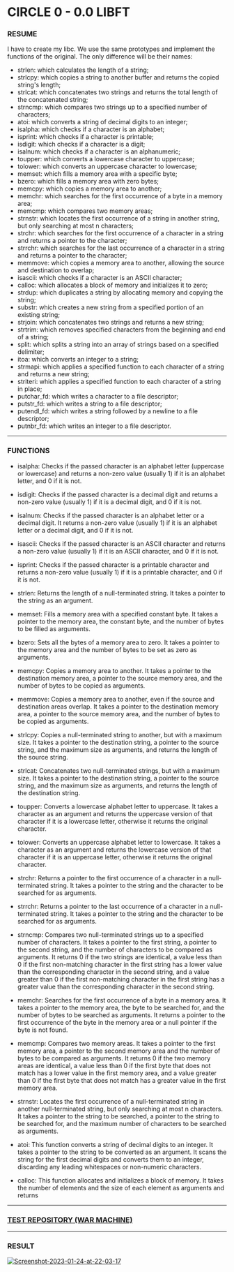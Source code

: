 # CIRCLE 0 - 0.0 LIBFT
### RESUME
I have to create my libc. We use the same prototypes and implement the functions of the original. The only difference will be their names:
- strlen: which calculates the length of a string;
- strlcpy: which copies a string to another buffer and returns the copied string's length;
- strlcat: which concatenates two strings and returns the total length of the concatenated string;
- strncmp: which compares two strings up to a specified number of characters;
- atoi: which converts a string of decimal digits to an integer;
- isalpha: which checks if a character is an alphabet;
- isprint: which checks if a character is printable;
- isdigit: which checks if a character is a digit;
- isalnum: which checks if a character is an alphanumeric;
- toupper: which converts a lowercase character to uppercase;
- tolower: which converts an uppercase character to lowercase;
- memset: which fills a memory area with a specific byte;
- bzero: which fills a memory area with zero bytes;
- memcpy: which copies a memory area to another;
- memchr: which searches for the first occurrence of a byte in a memory area;
- memcmp: which compares two memory areas;
- strnstr: which locates the first occurrence of a string in another string, but only searching at most n characters;
- strchr: which searches for the first occurrence of a character in a string and returns a pointer to the character;
- strrchr: which searches for the last occurrence of a character in a string and returns a pointer to the character;
- memmove: which copies a memory area to another, allowing the source and destination to overlap;
- isascii: which checks if a character is an ASCII character;
- calloc: which allocates a block of memory and initializes it to zero;
- strdup: which duplicates a string by allocating memory and copying the string;
- substr: which creates a new string from a specified portion of an existing string;
- strjoin: which concatenates two strings and returns a new string;
- strtrim: which removes specified characters from the beginning and end of a string;
- split: which splits a string into an array of strings based on a specified delimiter;
- itoa: which converts an integer to a string;
- strmapi: which applies a specified function to each character of a string and returns a new string;
- striteri: which applies a specified function to each character of a string in place;
- putchar_fd: which writes a character to a file descriptor;
- putstr_fd: which writes a string to a file descriptor;
- putendl_fd: which writes a string followed by a newline to a file descriptor;
- putnbr_fd: which writes an integer to a file descriptor.

***

### FUNCTIONS

- isalpha: Checks if the passed character is an alphabet letter (uppercase or lowercase) and returns a non-zero value (usually 1) if it is an alphabet letter, and 0 if it is not.

- isdigit: Checks if the passed character is a decimal digit and returns a non-zero value (usually 1) if it is a decimal digit, and 0 if it is not.

- isalnum: Checks if the passed character is an alphabet letter or a decimal digit. It returns a non-zero value (usually 1) if it is an alphabet letter or a decimal digit, and 0 if it is not.

- isascii: Checks if the passed character is an ASCII character and returns a non-zero value (usually 1) if it is an ASCII character, and 0 if it is not.

- isprint: Checks if the passed character is a printable character and returns a non-zero value (usually 1) if it is a printable character, and 0 if it is not.

- strlen: Returns the length of a null-terminated string. It takes a pointer to the string as an argument.

- memset: Fills a memory area with a specified constant byte. It takes a pointer to the memory area, the constant byte, and the number of bytes to be filled as arguments.

- bzero: Sets all the bytes of a memory area to zero. It takes a pointer to the memory area and the number of bytes to be set as zero as arguments.

- memcpy: Copies a memory area to another. It takes a pointer to the destination memory area, a pointer to the source memory area, and the number of bytes to be copied as arguments.

- memmove: Copies a memory area to another, even if the source and destination areas overlap. It takes a pointer to the destination memory area, a pointer to the source memory area, and the number of bytes to be copied as arguments.

- strlcpy: Copies a null-terminated string to another, but with a maximum size. It takes a pointer to the destination string, a pointer to the source string, and the maximum size as arguments, and returns the length of the source string.

- strlcat: Concatenates two null-terminated strings, but with a maximum size. It takes a pointer to the destination string, a pointer to the source string, and the maximum size as arguments, and returns the length of the destination string.

- toupper: Converts a lowercase alphabet letter to uppercase. It takes a character as an argument and returns the uppercase version of that character if it is a lowercase letter, otherwise it returns the original character.

- tolower: Converts an uppercase alphabet letter to lowercase. It takes a character as an argument and returns the lowercase version of that character if it is an uppercase letter, otherwise it returns the original character.

- strchr: Returns a pointer to the first occurrence of a character in a null-terminated string. It takes a pointer to the string and the character to be searched for as arguments.

- strrchr: Returns a pointer to the last occurrence of a character in a null-terminated string. It takes a pointer to the string and the character to be searched for as arguments.

- strncmp: Compares two null-terminated strings up to a specified number of characters. It takes a pointer to the first string, a pointer to the second string, and the number of characters to be compared as arguments. It returns 0 if the two strings are identical, a value less than 0 if the first non-matching character in the first string has a lower value than the corresponding character in the second string, and a value greater than 0 if the first non-matching character in the first string has a greater value than the corresponding character in the second string.

- memchr: Searches for the first occurrence of a byte in a memory area. It takes a pointer to the memory area, the byte to be searched for, and the number of bytes to be searched as arguments. It returns a pointer to the first occurrence of the byte in the memory area or a null pointer if the byte is not found.

- memcmp: Compares two memory areas. It takes a pointer to the first memory area, a pointer to the second memory area and the number of bytes to be compared as arguments. It returns 0 if the two memory areas are identical, a value less than 0 if the first byte that does not match has a lower value in the first memory area, and a value greater than 0 if the first byte that does not match has a greater value in the first memory area.

- strnstr: Locates the first occurrence of a null-terminated string in another null-terminated string, but only searching at most n characters. It takes a pointer to the string to be searched, a pointer to the string to be searched for, and the maximum number of characters to be searched as arguments.

- atoi: This function converts a string of decimal digits to an integer. It takes a pointer to the string to be converted as an argument. It scans the string for the first decimal digits and converts them to an integer, discarding any leading whitespaces or non-numeric characters.

- calloc: This function allocates and initializes a block of memory. It takes the number of elements and the size of each element as arguments and returns

***

### [TEST REPOSITORY (WAR MACHINE)](https://github.com/0x050f/libft-war-machine)

***

### RESULT
<a href="https://ibb.co/8Nqwz35"><img src="https://i.ibb.co/pbcTWDz/Screenshot-2023-01-24-at-22-03-17.png" alt="Screenshot-2023-01-24-at-22-03-17" border="0"></a>
